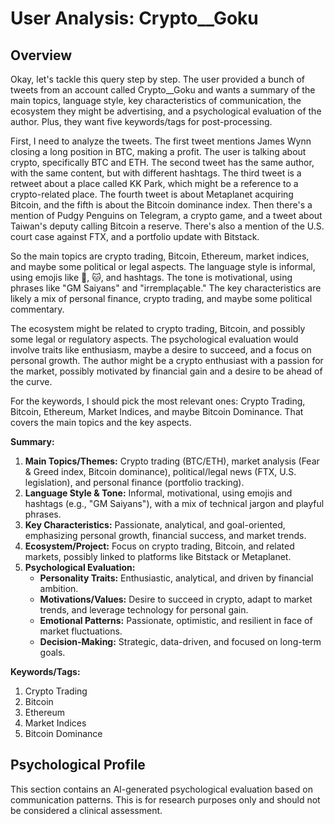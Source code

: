 # User Analysis: Crypto__Goku

## Overview

<think>
Okay, let's tackle this query step by step. The user provided a bunch of tweets from an account called Crypto__Goku and wants a summary of the main topics, language style, key characteristics of communication, the ecosystem they might be advertising, and a psychological evaluation of the author. Plus, they want five keywords/tags for post-processing.

First, I need to analyze the tweets. The first tweet mentions James Wynn closing a long position in BTC, making a profit. The user is talking about crypto, specifically BTC and ETH. The second tweet has the same author, with the same content, but with different hashtags. The third tweet is a retweet about a place called KK Park, which might be a reference to a crypto-related place. The fourth tweet is about Metaplanet acquiring Bitcoin, and the fifth is about the Bitcoin dominance index. Then there's a mention of Pudgy Penguins on Telegram, a crypto game, and a tweet about Taiwan's deputy calling Bitcoin a reserve. There's also a mention of the U.S. court case against FTX, and a portfolio update with Bitstack.

So the main topics are crypto trading, Bitcoin, Ethereum, market indices, and maybe some political or legal aspects. The language style is informal, using emojis like 🙌, 🐱, and hashtags. The tone is motivational, using phrases like "GM Saiyans" and "irremplaçable." The key characteristics are likely a mix of personal finance, crypto trading, and maybe some political commentary.

The ecosystem might be related to crypto trading, Bitcoin, and possibly some legal or regulatory aspects. The psychological evaluation would involve traits like enthusiasm, maybe a desire to succeed, and a focus on personal growth. The author might be a crypto enthusiast with a passion for the market, possibly motivated by financial gain and a desire to be ahead of the curve.

For the keywords, I should pick the most relevant ones: Crypto Trading, Bitcoin, Ethereum, Market Indices, and maybe Bitcoin Dominance. That covers the main topics and the key aspects.
</think>

**Summary:**  
1. **Main Topics/Themes:** Crypto trading (BTC/ETH), market analysis (Fear & Greed index, Bitcoin dominance), political/legal news (FTX, U.S. legislation), and personal finance (portfolio tracking).  
2. **Language Style & Tone:** Informal, motivational, using emojis and hashtags (e.g., "GM Saiyans"), with a mix of technical jargon and playful phrases.  
3. **Key Characteristics:** Passionate, analytical, and goal-oriented, emphasizing personal growth, financial success, and market trends.  
4. **Ecosystem/Project:** Focus on crypto trading, Bitcoin, and related markets, possibly linked to platforms like Bitstack or Metaplanet.  
5. **Psychological Evaluation:**  
   - **Personality Traits:** Enthusiastic, analytical, and driven by financial ambition.  
   - **Motivations/Values:** Desire to succeed in crypto, adapt to market trends, and leverage technology for personal gain.  
   - **Emotional Patterns:** Passionate, optimistic, and resilient in face of market fluctuations.  
   - **Decision-Making:** Strategic, data-driven, and focused on long-term goals.  

**Keywords/Tags:**  
1. Crypto Trading  
2. Bitcoin  
3. Ethereum  
4. Market Indices  
5. Bitcoin Dominance

## Psychological Profile

This section contains an AI-generated psychological evaluation based on communication patterns. This is for research purposes only and should not be considered a clinical assessment.